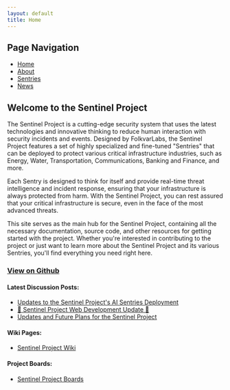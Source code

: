 ```yaml
---
layout: default
title: Home
---
```


## Page Navigation

- [Home](/)
- [About](/about)
- [Sentries](/sentries)
- [News](/news)

## Welcome to the Sentinel Project

The Sentinel Project is a cutting-edge security system that uses the latest technologies and innovative thinking to reduce human interaction with security incidents and events. Designed by FolkvarLabs, the Sentinel Project features a set of highly specialized and fine-tuned "Sentries" that can be deployed to protect various critical infrastructure industries, such as Energy, Water, Transportation, Communications, Banking and Finance, and more.

Each Sentry is designed to think for itself and provide real-time threat intelligence and incident response, ensuring that your infrastructure is always protected from harm. With the Sentinel Project, you can rest assured that your critical infrastructure is secure, even in the face of the most advanced threats.

This site serves as the main hub for the Sentinel Project, containing all the necessary documentation, source code, and other resources for getting started with the project. Whether you're interested in contributing to the project or just want to learn more about the Sentinel Project and its various Sentries, you'll find everything you need right here.

### [View on Github](https://github.com/cywf/sentinel-project)

#### Latest Discussion Posts:

- [Updates to the Sentinel Project's AI Sentries Deployment](https://github.com/cywf/sentinel-project/discussions/14)
- [🚀 Sentinel Project Web Development Update 🚀](https://github.com/cywf/sentinel-project/discussions/13)
- [Updates and Future Plans for the Sentinel Project](https://github.com/cywf/sentinel-project/discussions/12)

#### Wiki Pages:

- [Sentinel Project Wiki](https://github.com/cywf/sentinel-project/wiki)

#### Project Boards:

- [Sentinel Project Boards](https://github.com/cywf/sentinel-project/projects?query=is%3Aopen)
